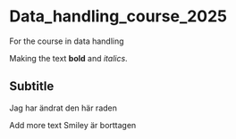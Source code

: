 # Data_handling_course_2025
For the course in data handling 

Making the text **bold** and *italics*. 

## Subtitle
Jag har ändrat den här raden

Add more text
Smiley är borttagen
